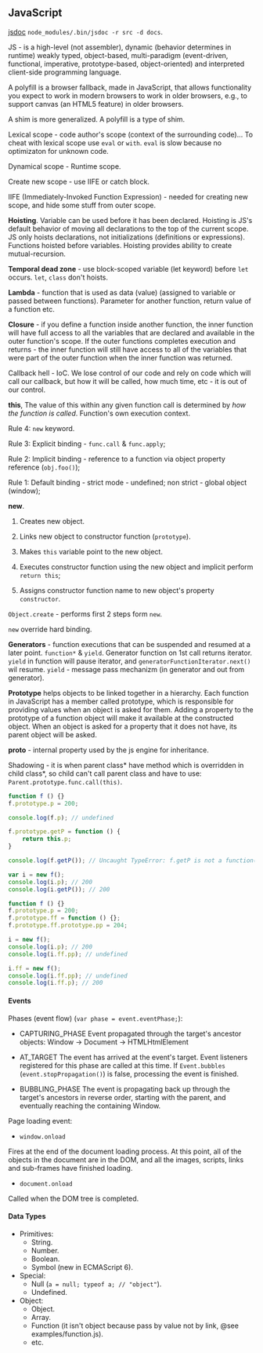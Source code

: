 JavaScript
-

[jsdoc](http://usejsdoc.org/) `node_modules/.bin/jsdoc -r src -d docs`.

JS - is a high-level (not assembler), dynamic (behavior determines in runtime)
weakly typed, object-based, multi-paradigm (event-driven, functional, imperative, prototype-based, object-oriented)
and interpreted client-side programming language.

A polyfill is a browser fallback, made in JavaScript,
that allows functionality you expect to work in modern browsers to work in older browsers, e.g.,
to support canvas (an HTML5 feature) in older browsers.

A shim is more generalized. A polyfill is a type of shim.

Lexical scope - code author's scope (context of the surrounding code)...
To cheat with lexical scope use `eval` or `with`.
`eval` is slow because no optimizaton for unknown code.

Dynamical scope - Runtime scope.

Create new scope - use IIFE or catch block.

IIFE (Immediately-Invoked Function Expression) - needed for creating new scope,
and hide some stuff from outer scope.

**Hoisting**. Variable can be used before it has been declared.
Hoisting is JS's default behavior of moving all declarations to the top of the current scope.
JS only hoists declarations, not initializations (definitions or expressions).
Functions hoisted before variables.
Hoisting provides ability to create mutual-recursion.

**Temporal dead zone** - use block-scoped variable (let keyword) before `let` occurs.
`let`, `class` don't hoists.

**Lambda** - function that is used as data (value) (assigned to variable or passed between functions).
Parameter for another function, return value of a function etc.

**Closure** - if you define a function inside another function,
the inner function will have full access to all the variables
that are declared and available in the outer function's scope.
If the outer functions completes execution and returns -
the inner function will still have access to all of the variables
that were part of the outer function when the inner function was returned.

Callback hell - IoC. We lose control of our code and rely on code which will call our callback,
but how it will be called, how much time, etc - it is out of our control.

**this**, The value of this within any given function call is determined by *how the function is called*.
Function's own execution context.

Rule 4: `new` keyword.

Rule 3: Explicit binding - `func.call` & `func.apply`;

Rule 2: Implicit binding - reference to a function via object property reference (`obj.foo()`);

Rule 1: Default binding - strict mode - undefined; non strict - global object (window);

**new**.

1. Creates new object.

2. Links new object to constructor function (`prototype`).

3. Makes `this` variable point to the new object.

4. Executes constructor function using the new object and implicit perform `return this`;

5. Assigns constructor function name to new object's property `constructor`.

`Object.create` - performs first 2 steps form `new`.

`new` override hard binding.

**Generators** - function executions that can be suspended and resumed at a later point.
`function*` & `yield`.
Generator function on 1st call returns iterator.
`yield` in function will pause iterator, and `generatorFunctionIterator.next()` wil resume.
`yield` - message pass mechanizm (in generator and out from generator).

**Prototype** helps objects to be linked together in a hierarchy.
Each function in JavaScript has a member called prototype,
which is responsible for providing values when an object is asked for them.
Adding a property to the prototype of a function object will make it available at the constructed object.
When an object is asked for a property that it does not have,
its parent object will be asked.

__proto__ - internal property used by the js engine for inheritance.

Shadowing - it is when parent class* have method which is overridden in child class*,
so child can't call parent class and have to use: `Parent.prototype.func.call(this)`.

````js
function f () {}
f.prototype.p = 200;

console.log(f.p); // undefined

f.prototype.getP = function () {
    return this.p;
}

console.log(f.getP()); // Uncaught TypeError: f.getP is not a function(…)

var i = new f();
console.log(i.p); // 200
console.log(i.getP()); // 200
````
````js
function f () {}
f.prototype.p = 200;
f.prototype.ff = function () {};
f.prototype.ff.prototype.pp = 204;

i = new f();
console.log(i.p); // 200
console.log(i.ff.pp); // undefined

i.ff = new f();
console.log(i.ff.pp); // undefined
console.log(i.ff.p); // 200
````

#### Events

Phases (event flow) (`var phase = event.eventPhase;`):

* CAPTURING_PHASE
  Event propagated through the target's ancestor objects: Window -> Document -> HTMLHtmlElement

* AT_TARGET
  The event has arrived at the event's target.
  Event listeners registered for this phase are called at this time. 
  If `Event.bubbles` (`event.stopPropagation()`) is false, processing the event is finished.

* BUBBLING_PHASE
  The event is propagating back up through the target's ancestors in reverse order,
  starting with the parent, and eventually reaching the containing Window.

Page loading event:

* `window.onload`

Fires at the end of the document loading process.
At this point, all of the objects in the document are in the DOM,
and all the images, scripts, links and sub-frames have finished loading.

* `document.onload`

Called when the DOM tree is completed.

#### Data Types

* Primitives:
    * String.
    * Number.
    * Boolean.
    * Symbol (new in ECMAScript 6).
* Special:
    * Null (`a = null; typeof a; // "object"`).
    * Undefined.
* Object:
    * Object.
    * Array.
    * Function (it isn't object because pass by value not by link, @see examples/function.js).
    * etc.
